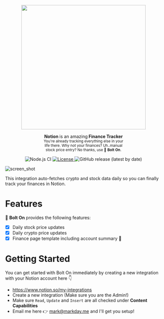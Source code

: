 <p align="center">
    <img width="400" src="https://user-images.githubusercontent.com/30710565/191823101-ba2f21e4-db57-403b-b503-35815606c65d.png">
</p>
<p align="center">
    <b>Notion&nbsp</b>is an amazing<b>&nbspFinance Tracker</b><br>
    <sub>
        You're already tracking everything else in your<br>
        life there. Why not your finances? Uh..manual<br>
        stock price entry? No thanks, use 🔩 <b>Bolt On</b>.
    </sub> 
</p>


<p align="center">
  <img src="https://github.com/maaarkDay/notion/actions/workflows/main.yml/badge.svg" alt="Node.js CI">
  <a href="https://opensource.org/licenses/MIT">
    <img src="https://img.shields.io/badge/License-MIT-blue.svg" alt="License">
  </a>
  <img alt="GitHub release (latest by date)" src="https://img.shields.io/github/v/release/maaarkDay/notion?color=purple"/>
</p>

![screen_shot](https://user-images.githubusercontent.com/30710565/191823402-3020ce4a-6d3e-4f3a-b2ec-796702698c4e.png)

This integration auto-fetches crypto and stock data daily so you can finally track your finances in Notion.

# Features

🔩 **Bolt On** provides the following features:
- [x] Daily stock price updates
- [x] Daily crypto price updates
- [x] Finance page template including account summary :tada:

# Getting Started

You can get started with Bolt On immediately by creating a new integration with your Notion account here 👇
- https://www.notion.so/my-integrations
- Create a new integration (Make sure you are the Admin!)
- Make sure `Read`, `Update` and `Insert` are all checked under **Content Capabilities**
- Email me here 👉 mark@markday.me and I'll get you setup!
